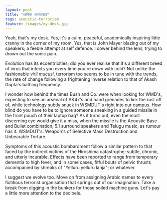 ```yaml
--- 
layout: post
title: "ध्वनिक आतंकवाद"
tags: acoustic-terrorism
feature: /images/my-desk.jpg
---
```


Yeah, that's my desk. Yes, it's a calm, peaceful, academically inspiring little cranny in the
corner of my room. Yes, that is John Mayer blazing out of my speakers; a feeble attempt at self
defence. I cower behind the lens, trying to drown out the sonic pain.

Evolution has its eccentricities; did you ever realise that it's a different breed of virus that
infects you every time you're down with cold? Not unlike the fashionable *virii mucusi*,
terrorism too seems to be in tune with the trends, the rate of change following a frightening
inverse relation to that of Akash Gupta's bathing frequency.

I wonder how behind the times Bush and Co. were when looking for WMD's, expecting to see an
arsenal of AK47's and hand grenades to lick the rust off of, while technology subtly snuck in
WSMDUT's right into our campus. How blind do you have to be to ignore someone sneaking in a
guided missile in the front pouch of their laptop bag? As it turns out, even the most discerning
eye would give it a miss, when the missile is the Acoustic Base and Bullet combination; 5.1
surround speakers and Telugu music, as rumour has it. WSMDUT's: Weapon's of Selective Mass
Destruction and Unbearable Torture.

Symptoms of this acoustic bombardment follow a similar pattern to that faced by the indirect
victims of the Hiroshima catastrophe; subtle, chronic, and utterly incurable. Effects have been
reported to range from temporary dementia to high fever, and in some cases, fitful bouts of
pelvic thrusts accompanied by shreaks of "Yelluru yelluru lanja"; or whatever.

I suggest we evolve too. Move on from assigning Arabic names to every fictitious terrorist
organisation that springs out of our imagination. Take a break from digging in the bunkers
for those soiled machine guns. Let's pay a little more attention to the decibels.
